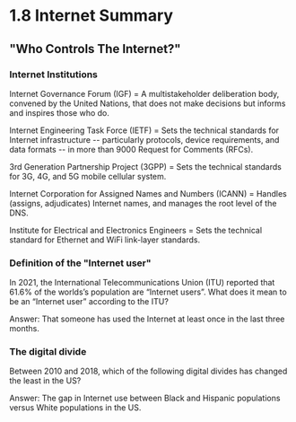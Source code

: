# 1.8 Internet Summary
## "Who Controls The Internet?"
### Internet Institutions
Internet Governance Forum (IGF) = A multistakeholder deliberation body, convened by the United Nations, that does not make decisions but informs and inspires those who do.

Internet Engineering Task Force (IETF) = Sets the technical standards for Internet infrastructure -- particularly protocols, device requirements, and data formats -- in more than 9000 Request for Comments (RFCs).

3rd Generation Partnership Project (3GPP) = Sets the technical standards for 3G, 4G, and 5G mobile cellular system.

Internet Corporation for Assigned Names and Numbers (ICANN) = Handles (assigns, adjudicates) Internet names, and manages the root level of the DNS.

Institute for Electrical and Electronics Engineers = Sets the technical standard for Ethernet and WiFi link-layer standards.

### Definition of the "Internet user"
In 2021, the International Telecommunications Union (ITU) reported that 61.6% of the worlds’s population are “Internet users”.  What does it mean to be an “Internet user” according to the ITU?

Answer: That someone has used the Internet at least once in the last three months.

### The digital divide
Between 2010 and 2018, which of the following digital divides has changed the least in the US?

Answer: The gap in Internet use between Black and Hispanic populations versus White populations in the US.